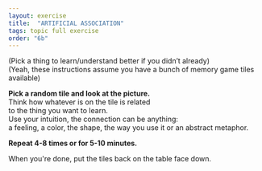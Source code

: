 ```yaml
---
layout: exercise
title:  "ARTIFICIAL ASSOCIATION"
tags: topic full exercise
order: "6b"
---
```


(Pick a thing to learn/understand better if you didn’t already)  
(Yeah, these instructions assume you have a bunch of memory game tiles available)

**Pick a random tile and look at the picture.**  
Think how whatever is on the tile is related  
to the thing you want to learn.  
Use your intuition, the connection can be anything:  
a feeling, a color, the shape, the way you use it or an abstract metaphor.  

**Repeat 4-8 times or for 5-10 minutes.**

When you're done, put the tiles back on the table face down.

